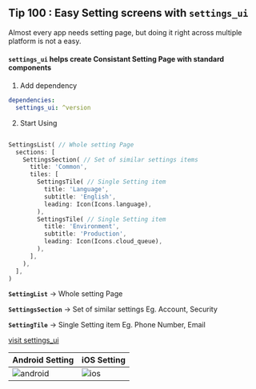 ## Tip  100 : Easy Setting screens with `settings_ui`

Almost every app needs setting page, but doing it right across multiple platform is not a easy.

#### `settings_ui` helps create Consistant Setting Page with standard components

1. Add dependency

```yml
dependencies:
  settings_ui: ^version
```

2. Start Using

```dart

SettingsList( // Whole setting Page
  sections: [
    SettingsSection( // Set of similar settings items
      title: 'Common',
      tiles: [
        SettingsTile( // Single Setting item
          title: 'Language',
          subtitle: 'English',
          leading: Icon(Icons.language),
        ),
        SettingsTile( // Single Setting item
          title: 'Environment',
          subtitle: 'Production',
          leading: Icon(Icons.cloud_queue),
        ),
      ],
    ),
  ],
)
```

__`SettingList`__ -> Whole setting Page

__`SettingsSection`__ -> Set of similar settings Eg. Account, Security

__`SettingTile`__ -> Single Setting item Eg. Phone Number, Email

[visit settings_ui](https://pub.dev/packages/settings_ui#-example-tab-)

| Android Setting                   | iOS Setting               |
| --------------------------------- | ------------------------- |
| ![android](https://raw.githubusercontent.com/erluxman/awesomefluttertips/master/assets/100settingandroid.png) | ![ios](https://raw.githubusercontent.com/erluxman/awesomefluttertips/master/assets/100settingios.png) |
